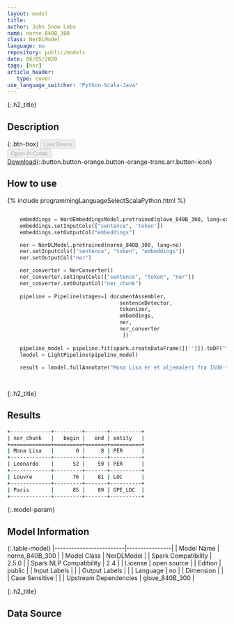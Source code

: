 ```yaml
---
layout: model
title: 
author: John Snow Labs
name: norne_840B_300
class: NerDLModel
language: no
repository: public/models
date: 06/05/2020
tags: [ner]
article_header:
   type: cover
use_language_switcher: "Python-Scala-Java"
---
```


{:.h2_title}
## Description 




{:.btn-box}
<button class="button button-orange" disabled>Live Demo</button><br/><button class="button button-orange" disabled>Open in Colab</button><br/>[Download](https://s3.amazonaws.com/auxdata.johnsnowlabs.com/public/models/norne_840B_300_no_2.5.0_2.4_1588781290267.zip){:.button.button-orange.button-orange-trans.arr.button-icon}<br/>

## How to use 
<div class="tabs-box" markdown="1">

{% include programmingLanguageSelectScalaPython.html %}

```python

    embeddings = WordEmbeddingsModel.pretrained(glove_840B_300, lang=xx)
    embeddings.setInputCols(["sentence", 'token'])
    embeddings.setOutputCol("embeddings")

    ner = NerDLModel.pretrained(norne_840B_300, lang=no)
    ner.setInputCols(["sentence", "token", "embeddings"])
    ner.setOutputCol("ner")

    ner_converter = NerConverter()
    ner_converter.setInputCols(["sentence", "token", "ner"])
    ner_converter.setOutputCol("ner_chunk")
                      
    pipeline = Pipeline(stages=[ documentAssembler, 
                                    sentenceDetector,
                                    tokenizer,
                                    embeddings,
                                    ner,
                                    ner_converter
                                     ])
    
    pipeline_model = pipeline.fit(spark.createDataFrame([['']]).toDF("text"))
    lmodel = LightPipeline(pipeline_model)
    
    result = lmodel.fullAnnotate("Mona Lisa er et oljemaleri fra 1500-tallet skapt av Leonardo. Den holdes på Louvre i Paris.")[0]
    
```

```scala

```
</div>

{:.h2_title}
## Results
```bash
+-------------+---------+-------+----------+
| ner_chunk   |   begin |   end | entity   |
+=============+=========+=======+==========+
| Mona Lisa   |       0 |     8 | PER      |
+-------------+---------+-------+----------+
| Leonardo    |      52 |    59 | PER      |
+-------------+---------+-------+----------+
| Louvre      |      76 |    81 | LOC      |
+-------------+---------+-------+----------+
| Paris       |      85 |    89 | GPE_LOC  |
+-------------+---------+-------+----------+
```

{:.model-param}
## Model Information

{:.table-model}
|-------------------------|----------------|
| Model Name              | norne_840B_300 |
| Model Class             | NerDLModel     |
| Spark Compatibility     | 2.5.0          |
| Spark NLP Compatibility | 2.4            |
| License                 | open source    |
| Edition                 | public         |
| Input Labels            |                |
| Output Labels           |                |
| Language                | no             |
| Dimension               |                |
| Case Sensitive          |                |
| Upstream Dependencies   | glove_840B_300 |




{:.h2_title}
## Data Source



